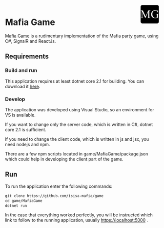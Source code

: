 <a href="https://mafia-game.azurewebsites.net/">
<img src="MafiaGame/wwwroot/dist/img/ico/android-chrome-512x512.png" align="right" height="60" alt="Mafia Game logo" title="Mafia Game"/>
</a>

# Mafia Game

[Mafia Game](https://mafia-game.azurewebsites.net/) is a rudimentary implementation of the Mafia party game, using C#, SignalR and ReactJs.

## Requirements

### Build and run

This application requires at least dotnet core 2.1 for building.
You can download it [here](https://dotnet.microsoft.com/download).

### Develop

The application was developed using Visual Studio, so an environment for VS is available.

If you want to change only the server code, which is written in C#, dotnet core 2.1 is sufficient.

If you need to change the client code, which is written in js and jsx, you need nodejs and npm.

There are a few npm scripts located in game/MafiaGame/package.json which could help in developing the client part of the game.

## Run

To run the application enter the following commands:

```shell
git clone https://github.com/isisa-mafia/game
cd game/MafiaGame
dotnet run
```

In the case that everything worked perfectly, you will be instructed which link to follow to the running application, usually <https://localhost:5000> .
